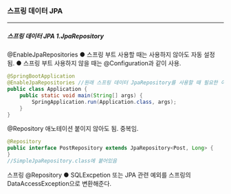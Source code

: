 <h3>스프링 데이터 JPA</h3>
<hr/>
<h5>스프링 데이터 JPA 1.JpaRepository</h5>

@EnableJpaRepositories
● 스프링 부트 사용할 때는 사용하지 않아도 자동 설정 됨.
● 스프링 부트 사용하지 않을 때는 @Configuration과 같이 사용.

```java
@SpringBootApplication
@EnableJpaRepositories //원래 스프링 데이터 JpaRepository를 사용할 때 필요한 어노테이션
public class Application {
    public static void main(String[] args) {
        SpringApplication.run(Application.class, args);
    }
}
```

@Repository 애노테이션 붙이지 않아도 됨. 중복임.

```java
@Repository
public interface PostRepository extends JpaRepository<Post, Long> {
}
//SimpleJpaRepository.class에 붙어있음
```

스프링 @Repository
	● SQLExcpetion 또는 JPA 관련 예외를 스프링의 DataAccessException으로 변환해준다.